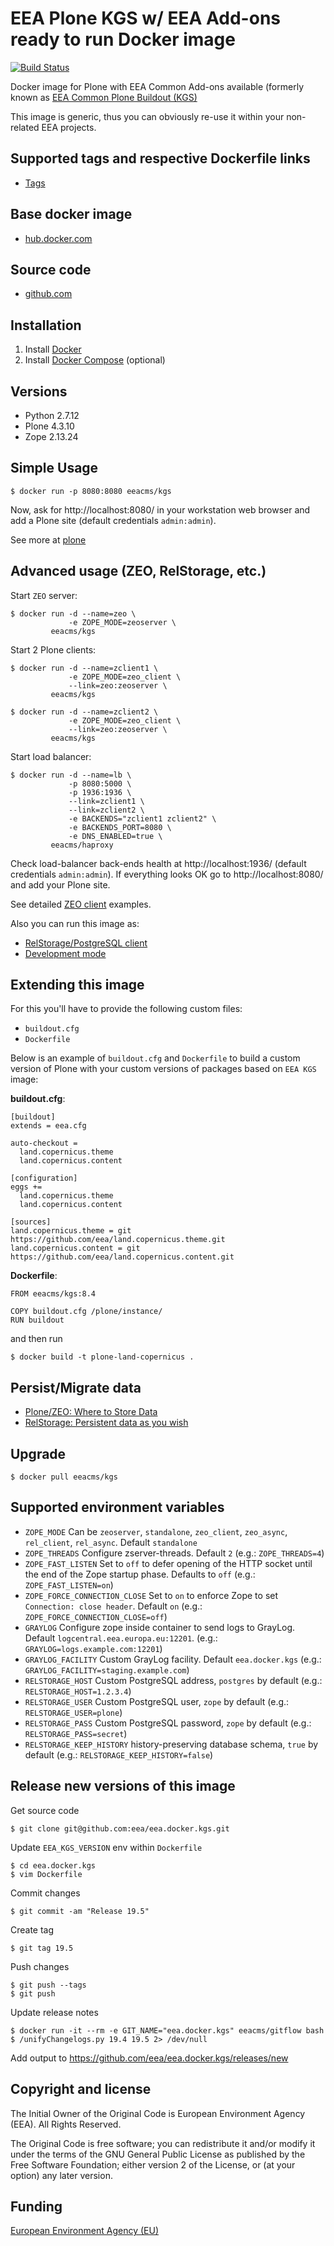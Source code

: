 # EEA Plone KGS w/ EEA Add-ons ready to run Docker image

[![Build Status](https://ci.eionet.europa.eu/buildStatus/icon?job=eea/eea.docker.kgs/master)](https://ci.eionet.europa.eu/job/eea/job/eea.docker.kgs/job/master/display/redirect)

Docker image for Plone with EEA Common Add-ons available (formerly known as [EEA Common Plone Buildout (KGS)](https://github.com/eea/eea.plonebuildout.core)

This image is generic, thus you can obviously re-use it within
your non-related EEA projects.

## Supported tags and respective Dockerfile links

  - [Tags](https://hub.docker.com/r/eeacms/kgs/tags/)

## Base docker image

 - [hub.docker.com](https://hub.docker.com/r/eeacms/kgs/)

## Source code

  - [github.com](http://github.com/eea/eea.docker.kgs)

## Installation

1. Install [Docker](https://www.docker.com/)
2. Install [Docker Compose](https://docs.docker.com/compose/) (optional)

## Versions

* Python 2.7.12
* Plone 4.3.10
* Zope  2.13.24

## Simple Usage

    $ docker run -p 8080:8080 eeacms/kgs

Now, ask for http://localhost:8080/ in your workstation web browser and add a Plone site (default credentials `admin:admin`).

See more at [plone](https://hub.docker.com/_/plone)

## Advanced usage (ZEO, RelStorage, etc.)

Start `ZEO` server:

    $ docker run -d --name=zeo \
                 -e ZOPE_MODE=zeoserver \
             eeacms/kgs

Start 2 Plone clients:

    $ docker run -d --name=zclient1 \
                 -e ZOPE_MODE=zeo_client \
                 --link=zeo:zeoserver \
             eeacms/kgs

    $ docker run -d --name=zclient2 \
                 -e ZOPE_MODE=zeo_client \
                 --link=zeo:zeoserver \
             eeacms/kgs

Start load balancer:

    $ docker run -d --name=lb \
                 -p 8080:5000 \
                 -p 1936:1936 \
                 --link=zclient1 \
                 --link=zclient2 \
                 -e BACKENDS="zclient1 zclient2" \
                 -e BACKENDS_PORT=8080 \
                 -e DNS_ENABLED=true \
             eeacms/haproxy

Check load-balancer back-ends health at http://localhost:1936/ (default credentials `admin:admin`).
If everything looks OK go to http://localhost:8080/ and add your Plone site.

See detailed [ZEO client](https://github.com/eea/eea.docker.kgs/tree/master/examples/zeoclient/README.md) examples.

Also you can run this image as:

* [RelStorage/PostgreSQL client](https://github.com/eea/eea.docker.kgs/tree/master/examples/relstorage/README.md)
* [Development mode](https://github.com/eea/eea.docker.kgs/tree/master/examples/develop/README.md)

## Extending this image

For this you'll have to provide the following custom files:

* `buildout.cfg`
* `Dockerfile`

Below is an example of `buildout.cfg` and `Dockerfile` to build a custom version
of Plone with your custom versions of packages based on `EEA KGS` image:

**buildout.cfg**:

    [buildout]
    extends = eea.cfg

    auto-checkout =
      land.copernicus.theme
      land.copernicus.content

    [configuration]
    eggs +=
      land.copernicus.theme
      land.copernicus.content

    [sources]
    land.copernicus.theme = git https://github.com/eea/land.copernicus.theme.git
    land.copernicus.content = git https://github.com/eea/land.copernicus.content.git


**Dockerfile**:

    FROM eeacms/kgs:8.4

    COPY buildout.cfg /plone/instance/
    RUN buildout

and then run

    $ docker build -t plone-land-copernicus .


## Persist/Migrate data

* [Plone/ZEO: Where to Store Data](https://github.com/plone/plone.docker/blob/master/docs/usage.rst#8-where-to-store-data)
* [RelStorage: Persistent data as you wish](https://github.com/eea/eea.docker.postgres#persistent-data-as-you-wish)

## Upgrade

    $ docker pull eeacms/kgs


## Supported environment variables

* `ZOPE_MODE` Can be `zeoserver`, `standalone`, `zeo_client`, `zeo_async`,  `rel_client`, `rel_async`. Default `standalone`
* `ZOPE_THREADS` Configure zserver-threads. Default `2` (e.g.: `ZOPE_THREADS=4`)
* `ZOPE_FAST_LISTEN` Set to `off` to defer opening of the HTTP socket until the end of the Zope startup phase. Defaults to `off` (e.g.: `ZOPE_FAST_LISTEN=on`)
* `ZOPE_FORCE_CONNECTION_CLOSE` Set to `on` to enforce Zope to set `Connection: close header`. Default `on` (e.g.: `ZOPE_FORCE_CONNECTION_CLOSE=off`)
* `GRAYLOG` Configure zope inside container to send logs to GrayLog. Default `logcentral.eea.europa.eu:12201`. (e.g.: `GRAYLOG=logs.example.com:12201`)
* `GRAYLOG_FACILITY` Custom GrayLog facility. Default `eea.docker.kgs` (e.g.: `GRAYLOG_FACILITY=staging.example.com`)
* `RELSTORAGE_HOST` Custom PostgreSQL address, `postgres` by default (e.g.: `RELSTORAGE_HOST=1.2.3.4`)
* `RELSTORAGE_USER` Custom PostgreSQL user, `zope` by default (e.g.: `RELSTORAGE_USER=plone`)
* `RELSTORAGE_PASS` Custom PostgreSQL password, `zope` by default (e.g.: `RELSTORAGE_PASS=secret`)
* `RELSTORAGE_KEEP_HISTORY` history-preserving database schema, `true` by default (e.g.: `RELSTORAGE_KEEP_HISTORY=false`)


## Release new versions of this image

Get source code

    $ git clone git@github.com:eea/eea.docker.kgs.git

Update `EEA_KGS_VERSION` env within `Dockerfile`

    $ cd eea.docker.kgs
    $ vim Dockerfile

Commit changes

    $ git commit -am "Release 19.5"

Create tag

    $ git tag 19.5

Push changes

    $ git push --tags
    $ git push

Update release notes

    $ docker run -it --rm -e GIT_NAME="eea.docker.kgs" eeacms/gitflow bash
    $ /unifyChangelogs.py 19.4 19.5 2> /dev/null

Add output to https://github.com/eea/eea.docker.kgs/releases/new


## Copyright and license

The Initial Owner of the Original Code is European Environment Agency (EEA).
All Rights Reserved.

The Original Code is free software;
you can redistribute it and/or modify it under the terms of the GNU
General Public License as published by the Free Software Foundation;
either version 2 of the License, or (at your option) any later
version.

## Funding

[European Environment Agency (EU)](http://eea.europa.eu)

